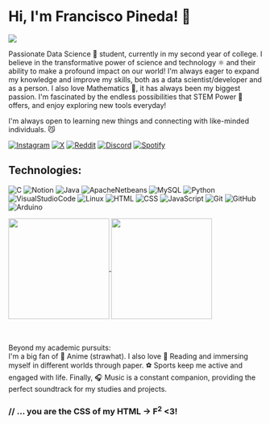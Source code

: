 <h1> Hi, I'm Francisco Pineda! 👋  </h1>

![](https://komarev.com/ghpvc/?username=pinedah&label=PROFILE+VIEWS)

Passionate Data Science 🦈 student, currently in my second year of college. I believe in the transformative power of science and technology ⚛️ and their ability to make a profound impact on our world! I'm always eager to expand my knowledge and improve my skills, both as a data scientist/developer and as a person. I also love Mathematics 💖, it has always been my biggest passion. I'm fascinated by the endless possibilities that STEM Power 🤖 offers, and enjoy exploring new tools everyday!

I'm always open to learning new things and connecting with like-minded individuals. 😼

[![Instagram](https://img.shields.io/badge/Instagram-E4405F?style=for-the-badge&logo=instagram&logoColor=white)](https://www.instagram.com/pinedah_11)
[![X](https://img.shields.io/badge/X-000000?style=for-the-badge&logo=x&logoColor=white)](https://x.com/Pinedah_11)
[![Reddit](https://img.shields.io/badge/Reddit-FF4500?style=for-the-badge&logo=reddit&logoColor=white)](https://www.reddit.com/user/Capital-Pickle-3847/)
[![Discord](https://img.shields.io/badge/Discord-5865F2?style=for-the-badge&logo=discord&logoColor=white)](https://discord.com/invite/b4MFTact)
[![Spotify](https://img.shields.io/badge/Spotify-1ED760?&style=for-the-badge&logo=spotify&logoColor=white)](https://open.spotify.com/user/22l6bvmm2ivghvptavsyt6wfa?si=36e803c70b4b4dd8)


<h2>Technologies:</h2> 

![C](https://img.shields.io/badge/C-00599C?style=for-the-badge&logo=c&logoColor=whit)
![Notion](https://img.shields.io/badge/Notion-000000?style=for-the-badge&logo=notion&logoColor=white)
![Java](https://img.shields.io/badge/java-%23ED8B00.svg?style=for-the-badge&logo=openjdk&logoColor=white)
![ApacheNetbeans](https://img.shields.io/badge/apache%20netbeans-1B6AC6?style=for-the-badge&logo=apache%20netbeans%20IDE&logoColor=white)
![MySQL](https://img.shields.io/badge/MySQL-005C84?style=for-the-badge&logo=mysql&logoColor=white)
![Python](https://img.shields.io/badge/Python-FFD43B?style=for-the-badge&logo=python&logoColor=blue)
![VisualStudioCode](https://img.shields.io/badge/Visual_Studio_Code-0078D4?style=for-the-badge&logo=visual%20studio%20code&logoColor=white)
![Linux](https://img.shields.io/badge/Linux-FCC624?style=for-the-badge&logo=linux&logoColor=black)
![HTML](https://img.shields.io/badge/HTML5-E34F26?style=for-the-badge&logo=html5&logoColor=white)
![CSS](https://img.shields.io/badge/CSS3-1572B6?style=for-the-badge&logo=css3&logoColor=white)
![JavaScript](https://img.shields.io/badge/JavaScript-323330?style=for-the-badge&logo=javascript&logoColor=F7DF1E)
![Git](https://img.shields.io/badge/GIT-E44C30?style=for-the-badge&logo=git&logoColor=white)
![GitHub](https://img.shields.io/badge/GitHub-100000?style=for-the-badge&logo=github&logoColor=white)
![Arduino](https://img.shields.io/badge/Arduino-00979D?style=for-the-badge&logo=Arduino&logoColor=white)

<a href="https://github.com/pinedah/github-readme-stats">
  <img height=200 align="center" src="https://github-readme-stats.vercel.app/api?username=pinedah&show_icons=true" />
</a>
<a href="https://github.com/anuraghazra/github-readme-stats">
  <img height=200 align="center" src="https://github-readme-stats.vercel.app/api/top-langs/?username=Pinedah&layout=donut" />
</a>

<br><br>
Beyond my academic pursuits: <br>
I'm a big fan of 🌟 Anime (strawhat). I also love 📖 Reading and immersing myself in different worlds through paper. ⚽ Sports keep me active and engaged with life. Finally, 🎧 Music is a constant companion, providing the perfect soundtrack for my studies and projects.
<br>
<h3> // ... you are the CSS of my HTML -> F<sup>2</sup> <3! </h3>
